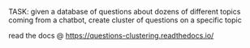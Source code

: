 TASK: given a database of questions about dozens of different topics coming from a chatbot, create cluster of questions on a specific topic

read the docs @ https://questions-clustering.readthedocs.io/
